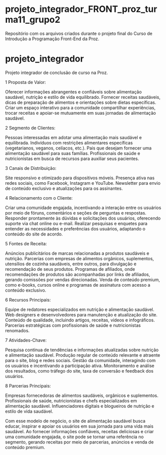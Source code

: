# projeto_integrador_FRONT_proz_turma11_grupo2
Repositório com os arquivos criados durante o projeto final do Curso de Introdução a Programação Front-End da Proz.

# projeto_integrador
Projeto integrador de conclusão de curso na Proz.

1 Proposta de Valor:

Oferecer informações abrangentes e confiáveis sobre alimentação saudável, nutrição e estilo de vida equilibrado.
Fornecer receitas saudáveis, dicas de preparação de alimentos e orientações sobre dietas específicas.
Criar um espaço interativo para a comunidade compartilhar experiências, trocar receitas e apoiar-se mutuamente em suas jornadas de alimentação saudável.

2 Segmento de Clientes:

Pessoas interessadas em adotar uma alimentação mais saudável e equilibrada.
Indivíduos com restrições alimentares específicas (vegetarianos, veganos, celíacos, etc.).
Pais que desejam fornecer uma alimentação saudável para suas famílias.
Profissionais de saúde e nutricionistas em busca de recursos para auxiliar seus pacientes.

3 Canais de Distribuição:

Site responsivo e otimizado para dispositivos móveis.
Presença ativa nas redes sociais, como Facebook, Instagram e YouTube.
Newsletter para envio de conteúdo exclusivo e atualizações para os assinantes.

4 Relacionamento com o Cliente:

Criar uma comunidade engajada, incentivando a interação entre os usuários por meio de fóruns, comentários e seções de perguntas e respostas.
Responder prontamente às dúvidas e solicitações dos usuários, oferecendo suporte via chat online ou e-mail.
Realizar pesquisas e enquetes para entender as necessidades e preferências dos usuários, adaptando o conteúdo do site de acordo.

5 Fontes de Receita:

Anúncios publicitários de marcas relacionadas a produtos saudáveis e nutrição.
Parcerias com empresas de alimentos orgânicos, suplementos, utensílios de cozinha saudáveis, entre outros, para divulgação e recomendação de seus produtos.
Programas de afiliados, onde recomendações de produtos são acompanhadas por links de afiliados, gerando comissões por vendas direcionadas.
Venda de conteúdo premium, como e-books, cursos online e programas de assinatura com acesso a conteúdo exclusivo.

6 Recursos Principais:

Equipe de redatores especializados em nutrição e alimentação saudável.
Web designers e desenvolvedores para manutenção e atualização do site.
Conteúdo de qualidade, incluindo artigos, receitas, vídeos e infográficos.
Parcerias estratégicas com profissionais de saúde e nutricionistas renomados.

7 Atividades-Chave:

Pesquisa contínua de tendências e informações atualizadas sobre nutrição e alimentação saudável.
Produção regular de conteúdo relevante e atraente para o site, blog e redes sociais.
Gestão da comunidade, interagindo com os usuários e incentivando a participação ativa.
Monitoramento e análise dos resultados, como tráfego do site, taxa de conversão e feedback dos usuários.

8 Parcerias Principais:

Empresas fornecedoras de alimentos saudáveis, orgânicos e suplementos.
Profissionais de saúde, nutricionistas e chefs especializados em alimentação saudável.
Influenciadores digitais e blogueiros de nutrição e estilo de vida saudável.

Com esse modelo de negócio, o site de alimentação saudável busca educar, inspirar e apoiar os usuários em sua jornada para uma vida mais saudável. Ao fornecer informações confiáveis, receitas deliciosas e criar uma comunidade engajada, o site pode se tornar uma referência no segmento, gerando receitas por meio de parcerias, anúncios e venda de conteúdo premium.
